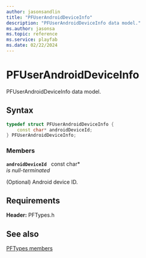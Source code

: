 ```yaml
---
author: jasonsandlin
title: "PFUserAndroidDeviceInfo"
description: "PFUserAndroidDeviceInfo data model."
ms.author: jasonsa
ms.topic: reference
ms.service: playfab
ms.date: 02/22/2024
---
```


# PFUserAndroidDeviceInfo  

PFUserAndroidDeviceInfo data model.  

## Syntax  
  
```cpp
typedef struct PFUserAndroidDeviceInfo {  
    const char* androidDeviceId;  
} PFUserAndroidDeviceInfo;  
```
  
### Members  
  
**`androidDeviceId`** &nbsp; const char*  
*is null-terminated*  
  
(Optional) Android device ID.
  
  
## Requirements  
  
**Header:** PFTypes.h
  
## See also  
[PFTypes members](../pftypes_members.md)  

  
  
